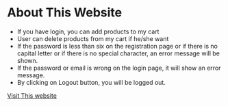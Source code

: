 # About This Website
- If you have login, you can add products to my cart
- User can delete products from my cart if he/she want
- If the password is less than six on the registration page or if there is no capital letter or if there is no special character, an error message will be shown.
- If the password or email is wrong on the login page, it will show an error message.
- By clicking on Logout button, you will be logged out.

[Visit This website](https://assignment-ten-5f328.web.app/)